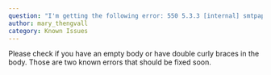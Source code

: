 ```yaml
---
question: "I'm getting the following error: 550 5.3.3 [internal] smtpapi engagement tracking render error."
author: mary_thengvall
category: Known Issues
---
```

Please check if you have an empty body or have double curly braces in the body. Those are two known errors that should be fixed soon.

